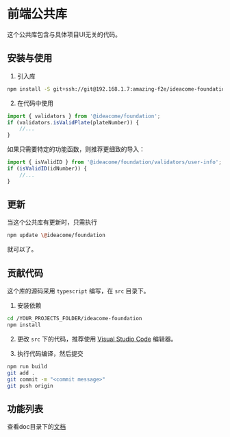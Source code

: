 # 前端公共库
这个公共库包含与具体项目UI无关的代码。

## 安装与使用

1. 引入库
```bash
npm install -S git+ssh://git@192.168.1.7:amazing-f2e/ideacome-foundation.git
```

2. 在代码中使用
```javascript
import { validators } from '@ideacome/foundation';
if (validators.isValidPlate(plateNumber)) {
    //...
}
```
如果只需要特定的功能函数，则推荐更细致的导入：
```javascript
import { isValidID } from '@ideacome/foundation/validators/user-info';
if (isValidID(idNumber)) {
    //...
}
```

## 更新
当这个公共库有更新时，只需执行
```bash
npm update \@ideacome/foundation
```
就可以了。

## 贡献代码
这个库的源码采用 `typescript` 编写，在 `src` 目录下。
1. 安装依赖
```bash
cd /YOUR_PROJECTS_FOLDER/ideacome-foundation
npm install
```

2. 更改 `src` 下的代码，推荐使用 [Visual Studio Code](https://code.visualstudio.com) 编辑器。

3. 执行代码编译，然后提交
```bash
npm run build
git add .
git commit -m "<commit message>"
git push origin
```

## 功能列表
查看doc目录下的[文档](http://f7test.wxb.com.cn/ideacome-foundation/index.html)
